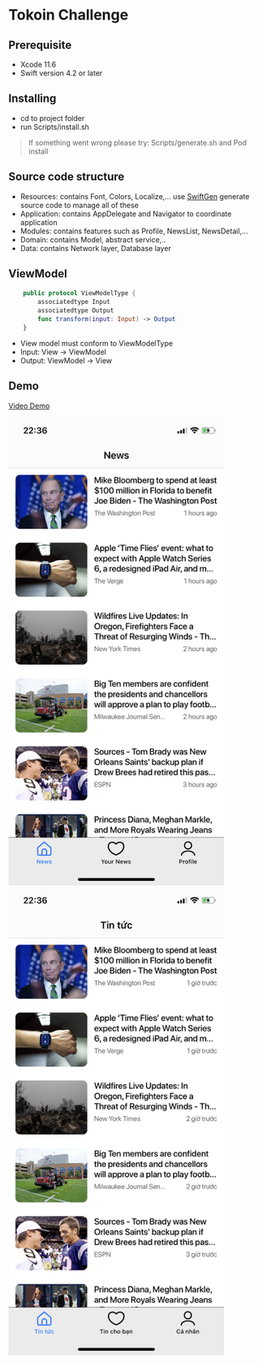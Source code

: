 # Tokoin Challenge




##  Prerequisite

 - Xcode 11.6 
 - Swift version 4.2 or later

## Installing

 - cd to project folder
 - run Scripts/install.sh
 

> If something went wrong please try: Scripts/generate.sh and Pod install

## Source code structure

 - Resources: contains Font, Colors, Localize,...  use [SwiftGen](https://github.com/SwiftGen/SwiftGen) generate source code to manage all of these
 - Application: contains AppDelegate and Navigator to coordinate application
 - Modules: contains features such as  Profile, NewsList, NewsDetail,...
 - Domain: contains Model, abstract service,..
 - Data: contains Network layer, Database layer

## ViewModel
```swift
    public protocol ViewModelType {
        associatedtype Input
        associatedtype Output
        func transform(input: Input) -> Output
    }
```
 - View model must conform to ViewModelType
 - Input: View -> ViewModel
 - Output:  ViewModel -> View


## Demo
[Video Demo](https://streamable.com/2junq1)

<img src="./Demo/localize_en.PNG" width="425"/> <img src="./Demo/localize_vi.PNG" width="425"/> 
